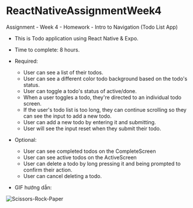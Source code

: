 # ReactNativeAssignmentWeek4
Assignment - Week 4 - Homework - Intro to Navigation (Todo List App)
- This is Todo application using React Native & Expo.
- Time to complete: 8 hours.
- Required:
  + User can see a list of their todos.
  + User can see a different color todo background based on the todo's status.
  + User can toggle a todo's status of active/done.
  + When a user toggles a todo, they're directed to an individual todo screen.
  + If the user's todo list is too long, they can continue scrolling so they can see the input to add a new todo.
  + User can add a new todo by entering it and submitting.
  + User will see the input reset when they submit their todo.
- Optional:
  + User can see completed todos on the CompleteScreen
  + User can see active todos on the ActiveScreen
  + User can delete a todo by long pressing it and being prompted to confirm their action.
  + User can cancel deleting a todo.

- GIF hướng dẫn:

![Scissors-Rock-Paper](https://user-images.githubusercontent.com/50457569/62196755-cacfbb80-b3a8-11e9-8f36-b5c327f484fe.gif)
